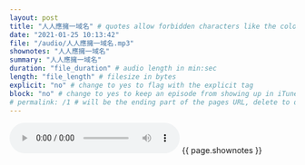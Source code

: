 ```yaml
---
layout: post
title: "人人應擁一域名" # quotes allow forbidden characters like the colon
date: "2021-01-25 10:13:42"
file: "/audio/人人應擁一域名.mp3"
shownotes: "人人應擁一域名"
summary: "人人應擁一域名"
duration: "file_duration" # audio length in min:sec
length: "file_length" # filesize in bytes
explicit: "no" # change to yes to flag with the explicit tag
block: "no" # change to yes to keep an episode from showing up in iTunes
# permalink: /1 # will be the ending part of the pages URL, delete to default to the title
---
```


<audio controls>
<source src="{{site.url}}{{site.baseurl}}{{ page.file }}" type="audio/x-mp3">
Your browser does not support the audio element.
</audio>
{{ page.shownotes }}
